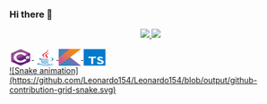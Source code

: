 ### Hi there 👋

<div align="center">
  <a href="https://github.com/Leonardo154">
  <img height="180em" src="https://github-readme-stats.vercel.app/api?username=Leonardo154&show_icons=true&theme=dracula&include_all_commits=true&count_private=true"/>
  <img height="180em" src="https://github-readme-stats.vercel.app/api/top-langs/?username=Leonardo154&langs_count=7&theme=dracula"/>
</div>
<div style="display: inline_block"><br>
  
  <img align="center" alt="Csharp" height="30" width="40" src="https://raw.githubusercontent.com/devicons/devicon/master/icons/csharp/csharp-original.svg">
  <img align="center" alt="Java" height="30" width="40" src="https://raw.githubusercontent.com/devicons/devicon/master/icons/java/java-original.svg">
  <img align="center" alt="Kotlin" height="30" width="40" src="https://raw.githubusercontent.com/devicons/devicon/master/icons/kotlin/kotlin-original.svg">
  <img align="center" alt="Kotlin" height="30" width="40" src="https://raw.githubusercontent.com/devicons/devicon/master/icons/typescript/typescript-original.svg">
  
</div>
 
<div> 
  ![Snake animation](https://github.com/Leonardo154/Leonardo154/blob/output/github-contribution-grid-snake.svg) 
</div>

<!--
**Leonardo154/Leonardo154** is a ✨ _special_ ✨ repository because its `README.md` (this file) appears on your GitHub profile.

Here are some ideas to get you started:

- 🔭 I’m currently working on ...
- 🌱 I’m currently learning ...
- 👯 I’m looking to collaborate on ...
- 🤔 I’m looking for help with ...
- 💬 Ask me about ...
- 📫 How to reach me: ...
- 😄 Pronouns: ...
- ⚡ Fun fact: ...
-->
